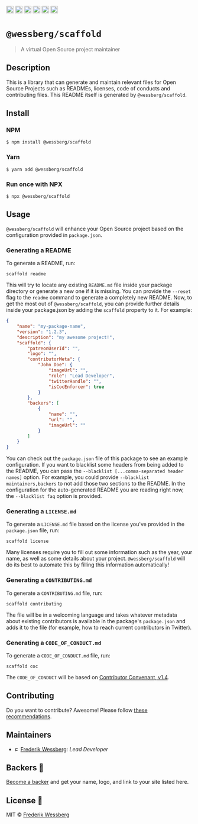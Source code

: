 <a href="https://npmcharts.com/compare/@wessberg/scaffold?minimal=true"><img alt="Downloads per month" src="https://img.shields.io/npm/dm/%40wessberg%2Fscaffold.svg" height="20"></img></a>
<a href="https://david-dm.org/wessberg/scaffold"><img alt="Dependencies" src="https://img.shields.io/david/wessberg/scaffold.svg" height="20"></img></a>
<a href="https://www.npmjs.com/package/@wessberg/scaffold"><img alt="NPM Version" src="https://badge.fury.io/js/%40wessberg%2Fscaffold.svg" height="20"></img></a>
<a href="https://github.com/wessberg/ts-config/graphs/contributors"><img alt="Contributors" src="https://img.shields.io/github/contributors/wessberg%2Fts-config.svg" height="20"></img></a>
<a href="https://opensource.org/licenses/MIT"><img alt="MIT License" src="https://img.shields.io/badge/License-MIT-yellow.svg" height="20"></img></a>
<a href="https://www.patreon.com/bePatron?u=11315442"><img alt="Support on Patreon" src="https://c5.patreon.com/external/logo/become_a_patron_button@2x.png" height="20"></img></a>

# `@wessberg/scaffold`

> A virtual Open Source project maintainer

## Description

This is a library that can generate and maintain relevant files for Open Source Projects such as READMEs, licenses, code of conducts and contributing files.
This README itself is generated by `@wessberg/scaffold`.

## Install

### NPM

```
$ npm install @wessberg/scaffold
```

### Yarn

```
$ yarn add @wessberg/scaffold
```

### Run once with NPX

```
$ npx @wessberg/scaffold
```

## Usage

`@wessberg/scaffold` will enhance your Open Source project based on the configuration provided in `package.json`.

### Generating a README

To generate a README, run:

```
scaffold readme
```

This will try to locate any existing `README.md` file inside your package directory or generate a new one if it is missing.
You can provide the `--reset` flag to the `readme` command to generate a completely new README.
Now, to get the most out of `@wessberg/scaffold`, you can provide further details inside your package.json by adding the `scaffold` property to it.
For example:

```json
{
	"name": "my-package-name",
	"version": "1.2.3",
	"description": "my awesome project!",
	"scaffold": {
		"patreonUserId": "",
		"logo": "",
		"contributorMeta": {
			"John Doe": {
				"imageUrl": "",
				"role": "Lead Developer",
				"twitterHandle": "",
				"isCocEnforcer": true
			}
		},
		"backers": [
			{
				"name": "",
				"url": "",
				"imageUrl": ""
			}
		]
	}
}
```

You can check out the `package.json` file of this package to see an example configuration.
If you want to blacklist some headers from being added to the README, you can pass the `--blacklist [...comma-separated header names]` option.
For example, you could provide `--blacklist maintainers,backers` to not add those two sections to the README.
In the configuration for the auto-generated README you are reading right now, the `--blacklist faq` option is provided.

### Generating a `LICENSE.md`

To generate a `LICENSE.md` file based on the license you've provided in the `package.json` file, run:

```
scaffold license
```

Many licenses require you to fill out some information such as the year, your name, as well as some details about your project.
`@wessberg/scaffold` will do its best to automate this by filling this information automatically!

### Generating a `CONTRIBUTING.md`

To generate a `CONTRIBUTING.md` file, run:

```
scaffold contributing
```

The file will be in a welcoming language and takes whatever metadata about existing contributors is available in the package's `package.json` and adds it to the file (for example, how to reach current contributors in Twitter).

### Generating a `CODE_OF_CONDUCT.md`

To generate a `CODE_OF_CONDUCT.md` file, run:

```
scaffold coc
```

The `CODE_OF_CONDUCT` will be based on [Contributor Convenant, v1.4](http://contributor-covenant.org/version/1/4/).

## Contributing

Do you want to contribute? Awesome! Please follow [these recommendations](./CONTRIBUTING.md).

## Maintainers

- <a href="https://github.com/wessberg"><img alt="Frederik Wessberg" src="https://avatars2.githubusercontent.com/u/20454213?s=460&v=4" height="11"></img></a> [Frederik Wessberg](https://github.com/wessberg): _Lead Developer_

## Backers 🏅

[Become a backer](https://www.patreon.com/bePatron?u=11315442) and get your name, logo, and link to your site listed here.

## License 📄

MIT © [Frederik Wessberg](https://github.com/wessberg)
